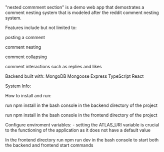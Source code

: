 "nested commment section" is a demo web app that demostrates a comment nesting system that is modeled after the reddit comment nesting system.

Features include but not limited to:

posting a comment 

comment nesting

comment collapsing

comment interactions such as replies and likes

Backend built with:
MongoDB
Mongoose
Express
TypeScript
React

System Info:

How to install and run:

run npm install in the bash console in the backend directory of the project

run npm install in the bash console in the frontend directory of the project

Configure enviroment variables: - setting the ATLAS_URI variable is crucial to the functioning of the application as it does not have a default value

In the frontend directory run npm run dev in the bash console to start both the backend and frontend start commands
